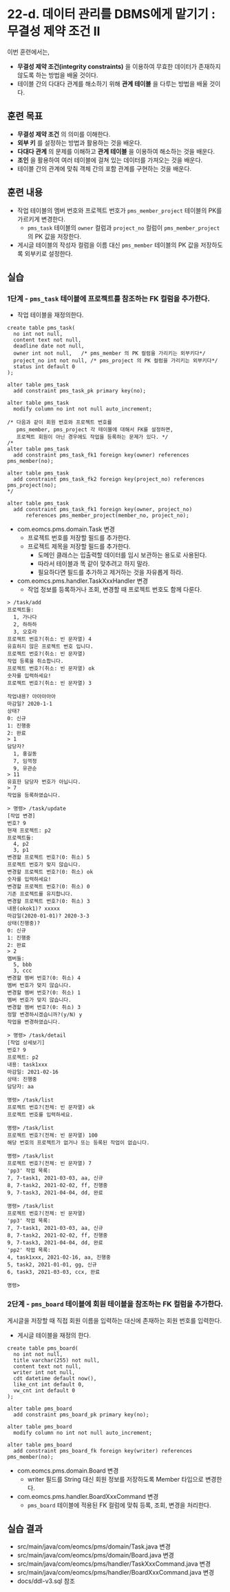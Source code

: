 # 22-d. 데이터 관리를 DBMS에게 맡기기 : 무결성 제약 조건 II

이번 훈련에서는,
- **무결성 제약 조건(integrity constraints)** 을 이용하여
  무효한 데이터가 존재하지 않도록 하는 방법을 배울 것이다.
- 테이블 간의 다대다 관계를 해소하기 위해 **관계 테이블** 을 다루는 방법을 배울 것이다.


## 훈련 목표
- **무결성 제약 조건** 의 의미를 이해한다.
- **외부 키** 를 설정하는 방법과 활용하는 것을 배운다.
- **다대다 관계** 의 문제를 이해하고 **관계 테이블** 을 이용하여 해소하는 것을 배운다.
- **조인** 을 활용하여 여러 테이블에 걸쳐 있는 데이터를 가져오는 것을 배운다.
- 테이블 간의 관계에 맞춰 객체 간의 포함 관계를 구현하는 것을 배운다.

## 훈련 내용
- 작업 테이블의 멤버 번호와 프로젝트 번호가
  `pms_member_project` 테이블의 PK를 가르키게 변경한다.
  - `pms_task` 테이블의 `owner` 컬럼과 `project_no` 컬럼이
    `pms_member_project`의 PK 값을 저장한다.
- 게시글 테이블의 작성자 컬럼을 이름 대신 `pms_member` 테이블의 PK 값을 저장하도록
  외부키로 설정한다.

## 실습

### 1단계 - `pms_task` 테이블에 프로젝트를 참조하는 FK 컬럼을 추가한다.

- 작업 테이블을 재정의한다.
```
create table pms_task(
  no int not null,
  content text not null,
  deadline date not null,
  owner int not null,   /* pms_member 의 PK 컬럼을 가리키는 외부키다*/
  project_no int not null, /* pms_project 의 PK 컬럼을 가리키는 외부키다*/
  status int default 0
);

alter table pms_task
  add constraint pms_task_pk primary key(no);

alter table pms_task
  modify column no int not null auto_increment;

/* 다음과 같이 회원 번호와 프로젝트 번호를
   pms_member, pms_project 각 테이블에 대해서 FK를 설정하면,
   프로젝트 회원이 아닌 경우에도 작업을 등록하는 문제가 있다. */
/*   
alter table pms_task
  add constraint pms_task_fk1 foreign key(owner) references pms_member(no);

alter table pms_task
  add constraint pms_task_fk2 foreign key(project_no) references pms_project(no);
*/

alter table pms_task
  add constraint pms_task_fk1 foreign key(owner, project_no)
      references pms_member_project(member_no, project_no);

```

- com.eomcs.pms.domain.Task 변경
  - 프로젝트 번호를 저장할 필드를 추가한다.
  - 프로젝트 제목을 저장할 필드를 추가한다.
    - 도메인 클래스는 입출력할 데이터를 임시 보관하는 용도로 사용된다.
    - 따라서 테이블과 똑 같이 맞추려고 하지 말라.
    - 필요하다면 필드를 추가하고 제거하는 것을 자유롭게 하라.
- com.eomcs.pms.handler.TaskXxxHandler 변경
  - 작업 정보를 등록하거나 조회, 변경할 때 프로젝트 번호도 함께 다룬다.

```
> /task/add
프로젝트들:
  1, 가나다
  2, 하하하
  3, 오호라
프로젝트 번호?(취소: 빈 문자열) 4
유효하지 않은 프로젝트 번호 입니다.
프로젝트 번호?(취소: 빈 문자열)
작업 등록을 취소합니다.
프로젝트 번호?(취소: 빈 문자열) ok
숫자를 입력하세요!
프로젝트 번호?(취소: 빈 문자열) 3

작업내용? 아아아아아
마감일? 2020-1-1
상태?
0: 신규
1: 진행중
2: 완료
> 1
담당자?
  1, 홍길동
  7, 임꺽정
  9, 유관순
> 11
유효한 담당자 번호가 아닙니다.
> 7
작업을 등록하였습니다.

> 명령> /task/update
[작업 변경]
번호? 9
현재 프로젝트: p2
프로젝트들:
  4, p2
  3, p1
변경할 프로젝트 번호?(0: 취소) 5
프로젝트 번호가 맞지 않습니다.
변경할 프로젝트 번호?(0: 취소) ok
숫자를 입력하세요!
변경할 프로젝트 번호?(0: 취소) 0
기존 프로젝트를 유지합니다.
변경할 프로젝트 번호?(0: 취소) 3
내용(okok1)? xxxxx
마감일(2020-01-01)? 2020-3-3
상태(진행중)?
0: 신규
1: 진행중
2: 완료
> 2
멤버들:
  5, bbb
  3, ccc
변경할 멤버 번호?(0: 취소) 4
멤버 번호가 맞지 않습니다.
변경할 멤버 번호?(0: 취소) 1
멤버 번호가 맞지 않습니다.
변경할 멤버 번호?(0: 취소) 3
정말 변경하시겠습니까?(y/N) y
작업을 변경하였습니다.

> 명령> /task/detail
[작업 상세보기]
번호? 9
프로젝트: p2
내용: task1xxx
마감일: 2021-02-16
상태: 진행중
담당자: aa

명령> /task/list
프로젝트 번호?(전체: 빈 문자열) ok
프로젝트 번호를 입력하세요.

명령> /task/list
프로젝트 번호?(전체: 빈 문자열) 100
해당 번호의 프로젝트가 없거나 또는 등록된 작업이 없습니다.

명령> /task/list
프로젝트 번호?(전체: 빈 문자열) 7
'pp3' 작업 목록:
7, 7-task1, 2021-03-03, aa, 신규
8, 7-task2, 2021-02-02, ff, 진행중
9, 7-task3, 2021-04-04, dd, 완료

명령> /task/list
프로젝트 번호?(전체: 빈 문자열)
'pp3' 작업 목록:
7, 7-task1, 2021-03-03, aa, 신규
8, 7-task2, 2021-02-02, ff, 진행중
9, 7-task3, 2021-04-04, dd, 완료
'pp2' 작업 목록:
4, task1xxx, 2021-02-16, aa, 진행중
5, task2, 2021-01-01, gg, 신규
6, task3, 2021-03-03, ccx, 완료

명령>
```

### 2단계 - `pms_board` 테이블에 회원 테이블을 참조하는 FK 컬럼을 추가한다.

게시글을 저장할 때 직접 회원 이름을 입력하는 대신에 존재하는 회원 번호를 입력한다.

- 게시글 테이블을 재정의 한다.
```
create table pms_board(
  no int not null,
  title varchar(255) not null,
  content text not null,
  writer int not null,
  cdt datetime default now(),
  like_cnt int default 0,
  vw_cnt int default 0
);

alter table pms_board
  add constraint pms_board_pk primary key(no);

alter table pms_board
  modify column no int not null auto_increment;

alter table pms_board
  add constraint pms_board_fk foreign key(writer) references pms_member(no);
```

- com.eomcs.pms.domain.Board 변경
  - writer 필드를 String 대신 회원 정보를 저장하도록 Member 타입으로 변경한다.
- com.eomcs.pms.handler.BoardXxxCommand 변경
  - `pms_board` 테이블에 적용된 FK 컬럼에 맞춰 등록, 조회, 변경을 처리한다.

## 실습 결과
- src/main/java/com/eomcs/pms/domain/Task.java 변경
- src/main/java/com/eomcs/pms/domain/Board.java 변경
- src/main/java/com/eomcs/pms/handler/TaskXxxCommand.java 변경
- src/main/java/com/eomcs/pms/handler/BoardXxxCommand.java 변경
- docs/ddl-v3.sql 참조

